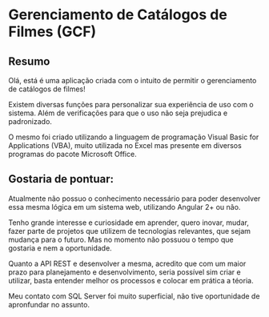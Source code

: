 # Gerenciamento de Catálogos de Filmes (GCF)

## Resumo

Olá, está é uma aplicação criada com o intuito de permitir o gerenciamento de catálogos de filmes!

Existem diversas funções para personalizar sua experiência de uso com o sistema. Além de verificações para que o uso não seja prejudica e padronizado.

O mesmo foi criado utilizando a linguagem de programação Visual Basic for Applications (VBA), muito utilizada no Excel mas presente em diversos programas do pacote Microsoft Office.

## Gostaria de pontuar:

Atualmente não possuo o conhecimento necessário para poder desenvolver essa mesma lógica em um sistema web, utilizando Angular 2+ ou não. 

Tenho grande interesse e curiosidade em aprender, quero inovar, mudar, fazer parte de projetos que utilizem de tecnologias relevantes, que sejam mudança para o futuro. Mas no momento não possuou o tempo que gostaria e nem a oportunidade. 

Quanto a API REST e desenvolver a mesma, acredito que com um maior prazo para planejamento e desenvolvimento, seria possível sim criar e utilizar, basta entender melhor os processos e colocar em prática a téoria. 

Meu contato com SQL Server foi muito superficial, não tive oportunidade de apronfundar no assunto.
